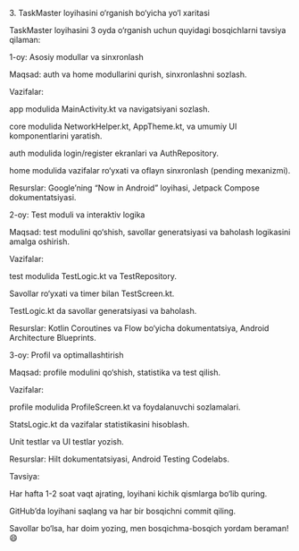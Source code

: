 3\. TaskMaster loyihasini o‘rganish bo‘yicha yo‘l xaritasi

TaskMaster loyihasini 3 oyda o‘rganish uchun quyidagi bosqichlarni tavsiya qilaman:



1-oy: Asosiy modullar va sinxronlash

Maqsad: auth va home modullarini qurish, sinxronlashni sozlash.

Vazifalar:

app modulida MainActivity.kt va navigatsiyani sozlash.

core modulida NetworkHelper.kt, AppTheme.kt, va umumiy UI komponentlarini yaratish.

auth modulida login/register ekranlari va AuthRepository.

home modulida vazifalar ro‘yxati va oflayn sinxronlash (pending mexanizmi).

Resurslar: Google’ning “Now in Android” loyihasi, Jetpack Compose dokumentatsiyasi.

2-oy: Test moduli va interaktiv logika

Maqsad: test modulini qo‘shish, savollar generatsiyasi va baholash logikasini amalga oshirish.

Vazifalar:

test modulida TestLogic.kt va TestRepository.

Savollar ro‘yxati va timer bilan TestScreen.kt.

TestLogic.kt da savollar generatsiyasi va baholash.

Resurslar: Kotlin Coroutines va Flow bo‘yicha dokumentatsiya, Android Architecture Blueprints.

3-oy: Profil va optimallashtirish

Maqsad: profile modulini qo‘shish, statistika va test qilish.

Vazifalar:

profile modulida ProfileScreen.kt va foydalanuvchi sozlamalari.

StatsLogic.kt da vazifalar statistikasini hisoblash.

Unit testlar va UI testlar yozish.

Resurslar: Hilt dokumentatsiyasi, Android Testing Codelabs.

Tavsiya:



Har hafta 1-2 soat vaqt ajrating, loyihani kichik qismlarga bo‘lib quring.

GitHub’da loyihani saqlang va har bir bosqichni commit qiling.

Savollar bo‘lsa, har doim yozing, men bosqichma-bosqich yordam beraman! 😄

